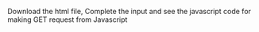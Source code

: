 Download the html file, Complete the input and see the javascript code for making GET request from Javascript
